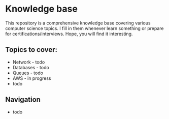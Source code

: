 # Knowledge base

This repository is a comprehensive knowledge base covering various computer science topics. I fill in them whenever learn something or prepare for certifications/interviews. Hope, you will find it interesting.


## Topics to cover:
* Network - todo
* Databases - todo
* Queues - todo
* AWS - in progress
* todo

## Navigation
* todo